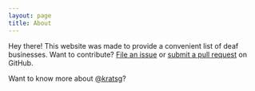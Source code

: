 ```yaml
---
layout: page
title: About
---
```


<p class="message">
  Hey there! This website was made to provide a convenient list of deaf businesses. Want to contribute? <a href="https://github.com/kratsg/deaf-owned-businesses/issues/new" target="_blank">File an issue</a> or <a href="https://github.com/kratsg/deaf-owned-businesses/pulls" target="_blank">submit a pull request</a> on GitHub.
</p>

Want to know more about <a href="https://giordonstark.com/?utm_source=deafownedbiz&utm_medium=about" target="_blank">@kratsg</a>?
